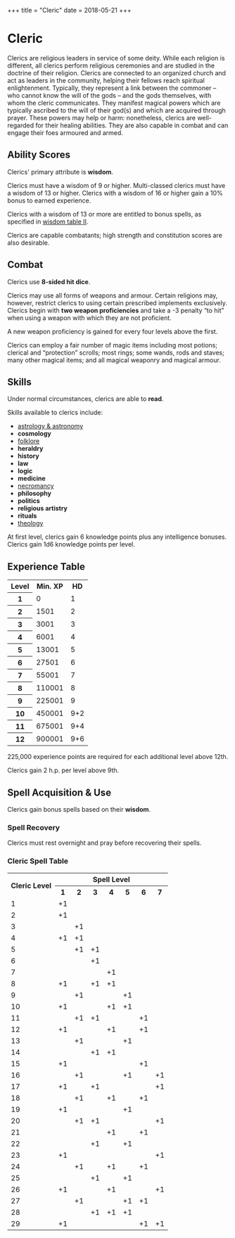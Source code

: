 +++
title = "Cleric"
date = 2018-05-21
+++

# Cleric

Clerics are religious leaders in service of some deity.
While each religion is different, all clerics perform religious ceremonies and are studied in the doctrine of their religion.
Clerics are connected to an organized church and act as leaders in the community, helping their fellows reach spiritual enlightenment.
Typically, they represent a link between the commoner – who cannot know the will of the gods – and the gods themselves, with whom the cleric communicates.
They manifest magical powers which are typically ascribed to the will of their god(s) and which are acquired through prayer.
These powers may help or harm: nonetheless, clerics are well-regarded for their healing abilities.
They are also capable in combat and can engage their foes armoured and armed.

## Ability Scores

Clerics' primary attribute is **wisdom**.

Clerics must have a wisdom of 9 or higher.
Multi-classed clerics must have a wisdom of 13 or higher.
Clerics with a wisdom of 16 or higher gain a 10% bonus to earned experience.

Clerics with a wisdom of 13 or more are entitled to bonus spells, as specified in [wisdom table II](./wiki/characters/ability-scores.md#wisdom-table-ii-adjustments-for-clerics).

Clerics are capable combatants; high strength and constitution scores are also desirable.

## Combat

Clerics use **8-sided hit dice**.

Clerics may use all forms of weapons and armour.
Certain religions may, however, restrict clerics to using certain prescribed implements exclusively.
Clerics begin with **two weapon proficiencies** and take a -3 penalty “to hit” when using a weapon with which they are not proficient.

A new weapon proficiency is gained for every four levels above the first.

Clerics can employ a fair number of magic items including most potions; clerical and “protection” scrolls; most rings; some wands, rods and staves; many other magical items; and all magical weaponry and magical armour.

## Skills

Under normal circumstances, clerics are able to **read**.

Skills available to clerics include:
* [astrology & astronomy](./wiki/skills/astrology.md)
* **cosmology**
* [folklore](./wiki/skills/folklore.md)
* **heraldry**
* **history**
* **law**
* **logic**
* **medicine**
* [necromancy](./wiki/skills/necromancy.md)
* **philosophy**
* **politics**
* **religious artistry**
* **rituals**
* [theology](./wiki/skills/theology.md)

At first level, clerics gain 6 knowledge points plus any intelligence bonuses.
Clerics gain 1d6 knowledge points per level.

## Experience Table

<table>
<tr><th>Level</th><th>Min. XP</th><th>HD</th></tr>
<tr><th>1</td><td>0</td><td>1</td></tr>
<tr><th>2</td><td>1501</td><td>2</td></tr>
<tr><th>3</td><td>3001</td><td>3</td></tr>
<tr><th>4</td><td>6001</td><td>4</td></tr>
<tr><th>5</td><td>13001</td><td>5</td></tr>
<tr><th>6</td><td>27501</td><td>6</td></tr>
<tr><th>7</td><td>55001</td><td>7</td></tr>
<tr><th>8</td><td>110001</td><td>8</td></tr>
<tr><th>9</td><td>225001</td><td>9</td></tr>
<tr><th>10</td><td>450001</td><td>9+2</td></tr>
<tr><th>11</td><td>675001</td><td>9+4</td></tr>
<tr><th>12</td><td>900001</td><td>9+6</td></tr>
</table>

225,000 experience points are required for each additional level above 12th.

Clerics gain 2 h.p. per level above 9th.

## Spell Acquisition & Use

Clerics gain bonus spells based on their **wisdom**.

### Spell Recovery

Clerics must rest overnight and pray before recovering their spells.

### Cleric Spell Table

<table>
  <tr> <th rowspan="2">Cleric Level</th> <th colspan="7">Spell Level</th> </tr>
  <tr> <th>1</th> <th>2</th> <th>3</th> <th>4</th> <th>5</th> <th>6</th> <th>7</th> </tr>
  <tr> <td>1</td> <td>+1</td> <td></td> <td></td> <td></td> <td></td> <td></td> <td></td> </tr>
  <tr> <td>2</td> <td>+1</td> <td></td> <td></td> <td></td> <td></td> <td></td> <td></td> </tr>
  <tr> <td>3</td> <td></td> <td>+1</td> <td></td> <td></td> <td></td> <td></td> <td></td> </tr>
  <tr> <td>4</td> <td>+1</td> <td>+1</td> <td></td> <td></td> <td></td> <td></td> <td></td> </tr>
  <tr> <td>5</td> <td></td> <td>+1</td> <td>+1</td> <td></td> <td></td> <td></td> <td></td> </tr>
  <tr> <td>6</td> <td></td> <td></td> <td>+1</td> <td></td> <td></td> <td></td> <td></td> </tr>
  <tr> <td>7</td> <td></td> <td></td> <td></td> <td>+1</td> <td></td> <td></td> <td></td> </tr>
  <tr> <td>8</td> <td>+1</td> <td></td> <td>+1</td> <td>+1</td> <td></td> <td></td> <td></td> </tr>
  <tr> <td>9</td> <td></td> <td>+1</td> <td></td> <td></td> <td>+1</td> <td></td> <td></td> </tr>
  <tr> <td>10</td> <td>+1</td> <td></td> <td></td> <td>+1</td> <td>+1</td> <td></td> <td></td> </tr>
  <tr> <td>11</td> <td></td> <td>+1</td> <td>+1</td> <td></td> <td></td> <td>+1</td> <td></td> </tr>
  <tr> <td>12</td> <td>+1</td> <td></td> <td></td> <td>+1</td> <td></td> <td>+1</td> <td></td> </tr>
  <tr> <td>13</td> <td></td> <td>+1</td> <td></td> <td></td> <td>+1</td> <td></td> <td></td> </tr>
  <tr> <td>14</td> <td></td> <td></td> <td>+1</td> <td>+1</td> <td></td> <td></td> <td></td> </tr>
  <tr> <td>15</td> <td>+1</td> <td></td> <td></td> <td></td> <td></td> <td>+1</td> <td></td> </tr>
  <tr> <td>16</td> <td></td> <td>+1</td> <td></td> <td></td> <td>+1</td> <td></td> <td>+1</td> </tr>
  <tr> <td>17</td> <td>+1</td> <td></td> <td>+1</td> <td></td> <td></td> <td></td> <td>+1</td> </tr>
  <tr> <td>18</td> <td></td> <td>+1</td> <td></td> <td>+1</td> <td></td> <td>+1</td> <td></td> </tr>
  <tr> <td>19</td> <td>+1</td> <td></td> <td></td> <td></td> <td>+1</td> <td></td> <td></td> </tr>
  <tr> <td>20</td> <td></td> <td>+1</td> <td>+1</td> <td></td> <td></td> <td></td> <td>+1</td> </tr>
  <tr> <td>21</td> <td></td> <td></td> <td></td> <td>+1</td> <td></td> <td>+1</td> <td></td> </tr>
  <tr> <td>22</td> <td></td> <td></td> <td>+1</td> <td></td> <td>+1</td> <td></td> <td></td> </tr>
  <tr> <td>23</td> <td>+1</td> <td></td> <td></td> <td></td> <td></td> <td></td> <td>+1</td> </tr>
  <tr> <td>24</td> <td></td> <td>+1</td> <td></td> <td>+1</td> <td></td> <td>+1</td> <td></td> </tr>
  <tr> <td>25</td> <td></td> <td></td> <td>+1</td> <td></td> <td>+1</td> <td></td> <td></td> </tr>
  <tr> <td>26</td> <td>+1</td> <td></td> <td></td> <td>+1</td> <td></td> <td></td> <td>+1</td> </tr>
  <tr> <td>27</td> <td></td> <td>+1</td> <td></td> <td></td> <td>+1</td> <td>+1</td> <td></td> </tr>
  <tr> <td>28</td> <td></td> <td></td> <td>+1</td> <td>+1</td> <td>+1</td> <td></td> <td></td> </tr>
  <tr> <td>29</td> <td>+1</td> <td></td> <td></td> <td></td> <td></td> <td>+1</td> <td>+1</td> </tr>
</table>
